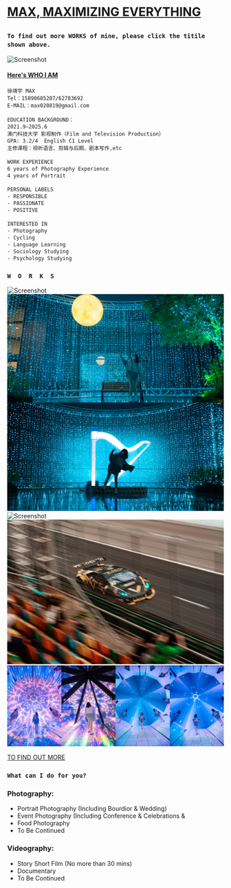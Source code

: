 # <p style="color:#000000">[MAX,  MAXIMIZING EVERYTHING](https://space.bilibili.com/62351513?spm_id_from=333.788.0.0)</p>

### `To find out more WORKS of mine, please click the titile shown above.`

![Screenshot](/DSC02206.JPG)

#### [Here's WHO I AM](https://pan.baidu.com/s/10n6GZQ7WnYSNOKT1tFSnDA?pwd=dp4m)



```
徐靖宇 MAX  
Tel：15890685207/62783692
E-MAIL：max020819@gmail.com

EDUCATION BACKGROUND：
2021.9—2025.6
澳门科技大学 影视制作（Film and Television Production）
GPA: 3.2/4  English C1 Level
主修课程：视听语言、剪辑与后期、剧本写作,etc

WORK EXPERIENCE
6 years of Photography Experience
4 years of Portrait

PERSONAL LABELS
- RESPONSIBLE
- PASSIONATE
- POSITIVE

INTERESTED IN
- Photography
- Cycling
- Language Learning
- Sociology Studying
- Psychology Studying

```

### `W  O  R  K  S`

![Screenshot](/_DSC2190-Pano-2.JPG)
![Screenshot](/WechatIMG1266.jpeg)
![Screenshot](/_DSC3202-4.JPG)
![Screenshot](/_DSC8016-3.JPG)
![Screenshot](/WechatIMG1265.jpeg)

[TO FIND OUT MORE](https://www.xiaohongshu.com/user/profile/615fc4640000000002022d78?xhsshare=CopyLink&appuid=615fc4640000000002022d78&apptime=1671126971)

### `What can I do for you?`

### Photography:
- Portrait Photography (Including Bourdior & Wedding)
- Event Photography (Including Conference & Celebrations & 
- Food Photography 
- To Be Continued

### Videography:
- Story Short Film (No more than 30 mins)
- Documentary
- To Be Continued


